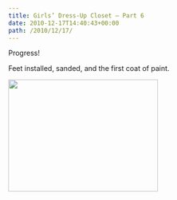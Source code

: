 ```yaml
---
title: Girls’ Dress-Up Closet — Part 6
date: 2010-12-17T14:40:43+00:00
path: /2010/12/17/
---
```

Progress!
  
Feet installed, sanded, and the first coat of paint.
  
<img src="http://www.seancamden.com/wp-content/uploads/2010/12/2010-12-17-13.17.32-300x225.jpg" alt="" title="2010-12-17 13.17.32" width="300" height="225" class="alignnone size-medium wp-image-289" srcset="http://seancamden.cosm/wp-content/uploads/2010/12/2010-12-17-13.17.32-300x225.jpg 300w, http://seancamden.cosm/wp-content/uploads/2010/12/2010-12-17-13.17.32-1024x768.jpg 1024w" sizes="(max-width: 300px) 100vw, 300px" />